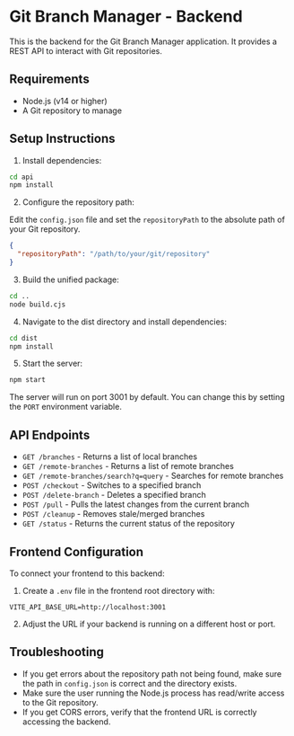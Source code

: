 
# Git Branch Manager - Backend

This is the backend for the Git Branch Manager application. It provides a REST API to interact with Git repositories.

## Requirements

- Node.js (v14 or higher)
- A Git repository to manage

## Setup Instructions

1. Install dependencies:

```bash
cd api
npm install
```

2. Configure the repository path:

Edit the `config.json` file and set the `repositoryPath` to the absolute path of your Git repository.

```json
{
  "repositoryPath": "/path/to/your/git/repository"
}
```

3. Build the unified package:

```bash
cd ..
node build.cjs
```

4. Navigate to the dist directory and install dependencies:

```bash
cd dist
npm install
```

5. Start the server:

```bash
npm start
```

The server will run on port 3001 by default. You can change this by setting the `PORT` environment variable.

## API Endpoints

- `GET /branches` - Returns a list of local branches
- `GET /remote-branches` - Returns a list of remote branches
- `GET /remote-branches/search?q=query` - Searches for remote branches
- `POST /checkout` - Switches to a specified branch
- `POST /delete-branch` - Deletes a specified branch
- `POST /pull` - Pulls the latest changes from the current branch
- `POST /cleanup` - Removes stale/merged branches
- `GET /status` - Returns the current status of the repository

## Frontend Configuration

To connect your frontend to this backend:

1. Create a `.env` file in the frontend root directory with:

```
VITE_API_BASE_URL=http://localhost:3001
```

2. Adjust the URL if your backend is running on a different host or port.

## Troubleshooting

- If you get errors about the repository path not being found, make sure the path in `config.json` is correct and the directory exists.
- Make sure the user running the Node.js process has read/write access to the Git repository.
- If you get CORS errors, verify that the frontend URL is correctly accessing the backend.
